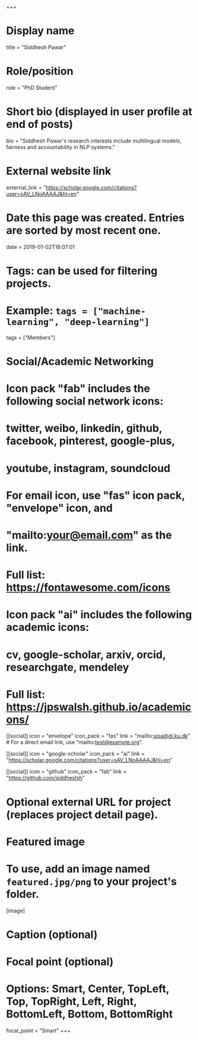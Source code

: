 +++
# Display name
title = "Siddhesh Pawar"

# Role/position
role = "PhD Student"

# Short bio (displayed in user profile at end of posts)
bio = "Siddhesh Pawar's research interests include multilingual models, fairness and accountability in NLP systems."

# External website link
external_link = "https://scholar.google.com/citations?user=sAV_LNoAAAAJ&hl=en"

# Date this page was created. Entries are sorted by most recent one.
date = 2019-01-02T16:07:01

# Tags: can be used for filtering projects.
# Example: `tags = ["machine-learning", "deep-learning"]`
tags = ["Members"]

# Social/Academic Networking
#
# Icon pack "fab" includes the following social network icons:
#
#   twitter, weibo, linkedin, github, facebook, pinterest, google-plus,
#   youtube, instagram, soundcloud
#
#   For email icon, use "fas" icon pack, "envelope" icon, and
#   "mailto:your@email.com" as the link.
#
#   Full list: https://fontawesome.com/icons
#
# Icon pack "ai" includes the following academic icons:
#
#   cv, google-scholar, arxiv, orcid, researchgate, mendeley
#
#   Full list: https://jpswalsh.github.io/academicons/

[[social]]
icon = "envelope"
icon_pack = "fas"
link = "mailto:sipa@di.ku.dk"  # For a direct email link, use "mailto:test@example.org".

[[social]]
icon = "google-scholar"
icon_pack = "ai"
link = "https://scholar.google.com/citations?user=sAV_LNoAAAAJ&hl=en"

[[social]]
icon = "github"
icon_pack = "fab"
link = "https://github.com/siddheshih"


# Optional external URL for project (replaces project detail page).

# Featured image
# To use, add an image named `featured.jpg/png` to your project's folder. 
[image]
  # Caption (optional)

  # Focal point (optional)
  # Options: Smart, Center, TopLeft, Top, TopRight, Left, Right, BottomLeft, Bottom, BottomRight
  focal_point = "Smart"
+++
